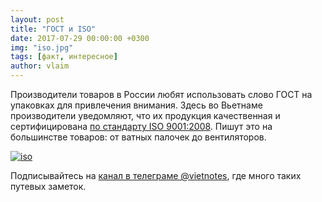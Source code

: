 ```yaml
---
layout: post
title: "ГОСТ и ISO"
date: 2017-07-29 00:00:00 +0300
img: "iso.jpg"
tags: [факт, интересное]
author: vlaim
---
```


Производители товаров в России любят использовать слово ГОСТ на упаковках для привлечения внимания. Здесь во Вьетнаме производители уведомляют, что их продукция качественная и сертифицирована [по стандарту ISO 9001:2008](https://www.iso.org/standard/46486.html). Пишут это на большинстве товаров: от ватных палочек до вентиляторов.

[![iso](/blog/assets/img/iso.jpg)](/blog/assets/img/iso.jpg)

Подписывайтесь на [канал в телеграме @vietnotes](https://t.me/vietnotes), где много таких путевых заметок.